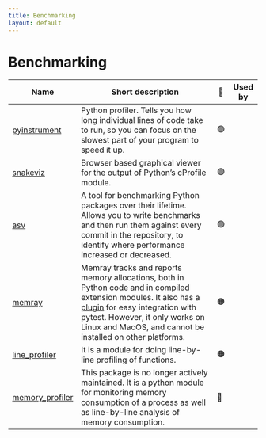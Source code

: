 ```yaml
---
title: Benchmarking
layout: default
---
```


# Benchmarking

| Name                                                          | Short description                                                                                                                                                                                                                                                                                     | 🚦  | Used by |
| ------------------------------------------------------------- | ----------------------------------------------------------------------------------------------------------------------------------------------------------------------------------------------------------------------------------------------------------------------------------------------------- | --- | :-----: |
| [pyinstrument](https://pyinstrument.readthedocs.io/en/stable) | Python profiler. Tells you how long individual lines of code take to run, so you can focus on the slowest part of your program to speed it up.                                                                                                                                                        | 🟢  |         |
| [snakeviz](https://jiffyclub.github.io/snakeviz/)             | Browser based graphical viewer for the output of Python’s cProfile module.                                                                                                                                                                                                                            | 🟢  |         |
| [asv](https://asv.readthedocs.io/en/stable/)                  | A tool for benchmarking Python packages over their lifetime. Allows you to write benchmarks and then run them against every commit in the repository, to identify where performance increased or decreased.                                                                                           | 🟢  |         |
| [memray](https://bloomberg.github.io/memray/)                 | Memray tracks and reports memory allocations, both in Python code and in compiled extension modules. It also has a [plugin](https://pytest-memray.readthedocs.io/en/latest/) for easy integration with pytest. However, it only works on Linux and MacOS, and cannot be installed on other platforms. | 🟠  |         |
| [line_profiler](https://pypi.org/project/line-profiler/)      | It is a module for doing line-by-line profiling of functions.                                                                                                                                                                                                                                         | 🟠  |         |
| [memory_profiler](https://pypi.org/project/memory-profiler/)  | This package is no longer actively maintained. It is a python module for monitoring memory consumption of a process as well as line-by-line analysis of memory consumption.                                                                                                                           | 🔴  |         |
